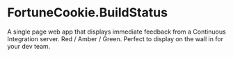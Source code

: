 FortuneCookie.BuildStatus
=========================

A single page web app that displays immediate feedback from a Continuous Integration server. Red / Amber / Green. Perfect to display on the wall in for your dev team. 